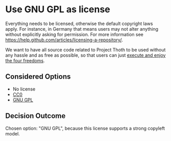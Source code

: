 # Use GNU GPL as license

Everything needs to be licensed, otherwise the default copyright laws apply.
For instance, in Germany that means users may not alter anything without explicitly asking for permission.
For more information see <https://help.github.com/articles/licensing-a-repository/>.

We want to have all source code related to Project Thoth to be used without any hassle and as free as possible, so that
users can just [execute and enjoy the four freedoms](https://fsfe.org/freesoftware/freesoftware.en.html).

## Considered Options

* No license
* [CC0](https://creativecommons.org/share-your-work/public-domain/cc0/)
* [GNU GPL](http://www.gnu.org/licenses/gpl-3.0.en.html)

## Decision Outcome

Chosen option: "GNU GPL", because this license supports a strong copyleft model.
